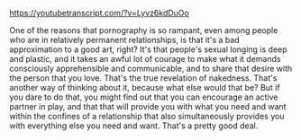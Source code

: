 https://youtubetranscript.com/?v=Lyvz6kdDuOo

 One of the reasons that pornography is so rampant, even among people who are in relatively permanent relationships, is that it's a bad approximation to a good art, right? It's that people's sexual longing is deep and plastic, and it takes an awful lot of courage to make what it demands consciously apprehensible and communicable, and to share that desire with the person that you love. That's the true revelation of nakedness. That's another way of thinking about it, because what else would that be? But if you dare to do that, you might find out that you can encourage an active partner in play, and that that will provide you with what you need and want within the confines of a relationship that also simultaneously provides you with everything else you need and want. That's a pretty good deal.
